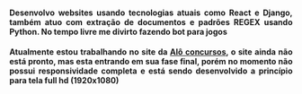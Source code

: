 <div align="justify">
<h4>Desenvolvo websites usando tecnologias atuais como React e Django, também atuo com extração de documentos e padrões REGEX usando Python. No tempo livre me divirto fazendo bot para jogos</h4>
<h4>Atualmente estou trabalhando no site da <a href="https://www.aloconcursos.com/">Alô concursos</a>, o site ainda não está pronto, mas esta entrando em sua fase final, porém no momento não possui responsividade completa e está sendo desenvolvido a princípio para tela full hd (1920x1080)</h4>
</div>
